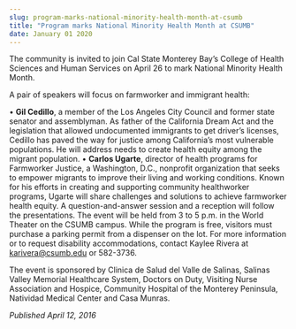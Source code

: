 ```yaml
---
slug: program-marks-national-minority-health-month-at-csumb
title: "Program marks National Minority Health Month at CSUMB"
date: January 01 2020
---
```


  
<p>
  The community is invited to join Cal State Monterey Bay’s College of Health
  Sciences and Human Services on April 26 to mark National Minority Health
  Month.
</p>
<p>A pair of speakers will focus on farmworker and immigrant health:</p>
<p>
  • <strong>Gil Cedillo</strong>, a member of the Los Angeles City Council and
  former state senator and assemblyman. As father of the California Dream Act
  and the legislation that allowed undocumented immigrants to get driver’s
  licenses, Cedillo has paved the way for justice among California’s most
  vulnerable populations. He will address needs to create health equity among
  the migrant population. • <strong>Carlos Ugarte</strong>, director of health
  programs for Farmworker Justice, a Washington, D.C., nonprofit organization
  that seeks to empower migrants to improve their living and working conditions.
  Known for his efforts in creating and supporting community healthworker
  programs, Ugarte will share challenges and solutions to achieve farmworker
  health equity. A question&#45;and&#45;answer session and a reception will
  follow the presentations. The event will be held from 3 to 5 p.m. in the World
  Theater on the CSUMB campus. While the program is free, visitors must purchase
  a parking permit from a dispenser on the lot. For more information or to
  request disability accommodations, contact Kaylee Rivera at
  <a
    href="&#109;&#x61;&#x69;&#108;&#116;&#x6f;:&#107;&#x61;&#x72;&#105;&#118;&#x65;r&#97;&#x40;&#x63;&#115;&#117;&#x6d;b&#46;&#x65;&#x64;&#117;"
    >karivera@csumb.edu</a
  >
  or 582&#45;3736.
</p>
<p>
  The event is sponsored by Clinica de Salud del Valle de Salinas, Salinas
  Valley Memorial Healthcare System, Doctors on Duty, Visiting Nurse Association
  and Hospice, Community Hospital of the Monterey Peninsula, Natividad Medical
  Center and Casa Munras.
</p>
<p><em>Published April 12, 2016</em></p>
 
